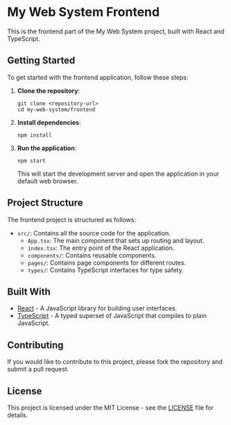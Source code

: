 # My Web System Frontend

This is the frontend part of the My Web System project, built with React and TypeScript.

## Getting Started

To get started with the frontend application, follow these steps:

1. **Clone the repository**:
   ```
   git clone <repository-url>
   cd my-web-system/frontend
   ```

2. **Install dependencies**:
   ```
   npm install
   ```

3. **Run the application**:
   ```
   npm start
   ```

   This will start the development server and open the application in your default web browser.

## Project Structure

The frontend project is structured as follows:

- `src/`: Contains all the source code for the application.
  - `App.tsx`: The main component that sets up routing and layout.
  - `index.tsx`: The entry point of the React application.
  - `components/`: Contains reusable components.
  - `pages/`: Contains page components for different routes.
  - `types/`: Contains TypeScript interfaces for type safety.

## Built With

- [React](https://reactjs.org/) - A JavaScript library for building user interfaces.
- [TypeScript](https://www.typescriptlang.org/) - A typed superset of JavaScript that compiles to plain JavaScript.

## Contributing

If you would like to contribute to this project, please fork the repository and submit a pull request.

## License

This project is licensed under the MIT License - see the [LICENSE](LICENSE) file for details.